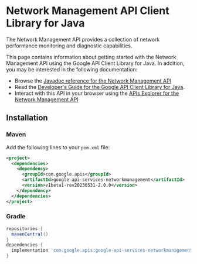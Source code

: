 # Network Management API Client Library for Java

The Network Management API provides a collection of network performance monitoring and diagnostic capabilities.

This page contains information about getting started with the Network Management API
using the Google API Client Library for Java. In addition, you may be interested
in the following documentation:

* Browse the [Javadoc reference for the Network Management API][javadoc]
* Read the [Developer's Guide for the Google API Client Library for Java][google-api-client].
* Interact with this API in your browser using the [APIs Explorer for the Network Management API][api-explorer]

## Installation

### Maven

Add the following lines to your `pom.xml` file:

```xml
<project>
  <dependencies>
    <dependency>
      <groupId>com.google.apis</groupId>
      <artifactId>google-api-services-networkmanagement</artifactId>
      <version>v1beta1-rev20230531-2.0.0</version>
    </dependency>
  </dependencies>
</project>
```

### Gradle

```gradle
repositories {
  mavenCentral()
}
dependencies {
  implementation 'com.google.apis:google-api-services-networkmanagement:v1beta1-rev20230531-2.0.0'
}
```

[javadoc]: https://googleapis.dev/java/google-api-services-networkmanagement/latest/index.html
[google-api-client]: https://github.com/googleapis/google-api-java-client/
[api-explorer]: https://developers.google.com/apis-explorer/#p/networkmanagement/v1/
